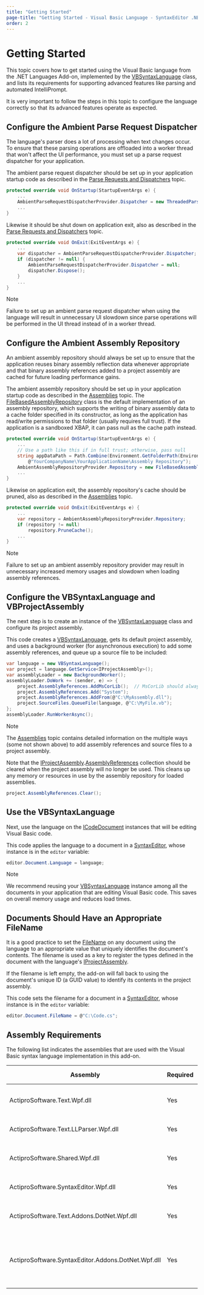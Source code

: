 ```yaml
---
title: "Getting Started"
page-title: "Getting Started - Visual Basic Language - SyntaxEditor .NET Languages Add-on"
order: 2
---
```

# Getting Started

This topic covers how to get started using the Visual Basic language from the .NET Languages Add-on, implemented by the [VBSyntaxLanguage](xref:ActiproSoftware.Text.Languages.VB.Implementation.VBSyntaxLanguage) class, and lists its requirements for supporting advanced features like parsing and automated IntelliPrompt.

It is very important to follow the steps in this topic to configure the language correctly so that its advanced features operate as expected.

## Configure the Ambient Parse Request Dispatcher

The language's parser does a lot of processing when text changes occur.  To ensure that these parsing operations are offloaded into a worker thread that won't affect the UI performance, you must set up a parse request dispatcher for your application.

The ambient parse request dispatcher should be set up in your application startup code as described in the [Parse Requests and Dispatchers](../../text-parsing/parsing/parse-requests-and-dispatchers.md) topic.

```csharp
protected override void OnStartup(StartupEventArgs e) {
	...
	AmbientParseRequestDispatcherProvider.Dispatcher = new ThreadedParseRequestDispatcher();
	...
}
```

Likewise it should be shut down on application exit, also as described in the [Parse Requests and Dispatchers](../../text-parsing/parsing/parse-requests-and-dispatchers.md) topic.

```csharp
protected override void OnExit(ExitEventArgs e) {
	...
	var dispatcher = AmbientParseRequestDispatcherProvider.Dispatcher;
	if (dispatcher != null) {
		AmbientParseRequestDispatcherProvider.Dispatcher = null;
		dispatcher.Dispose();
	}
	...
}
```

> [!NOTE]
> Failure to set up an ambient parse request dispatcher when using the language will result in unnecessary UI slowdown since parse operations will be performed in the UI thread instead of in a worker thread.

## Configure the Ambient Assembly Repository

An ambient assembly repository should always be set up to ensure that the application reuses binary assembly reflection data whenever appropriate and that binary assembly references added to a project assembly are cached for future loading performance gains.

The ambient assembly repository should be set up in your application startup code as described in the [Assemblies](../assemblies.md) topic.  The [FileBasedAssemblyRepository](xref:ActiproSoftware.Text.Languages.DotNet.Reflection.Implementation.FileBasedAssemblyRepository) class is the default implementation of an assembly repository, which supports the writing of binary assembly data to a cache folder specified in its constructor, as long as the application has read/write permissions to that folder (usually requires full trust).  If the application is a sandboxed XBAP, it can pass null as the cache path instead.

```csharp
protected override void OnStartup(StartupEventArgs e) {
	...
	// Use a path like this if in full trust; otherwise, pass null
	string appDataPath = Path.Combine(Environment.GetFolderPath(Environment.SpecialFolder.LocalApplicationData), 
		@"YourCompanyName\YourApplicationName\Assembly Repository");
	AmbientAssemblyRepositoryProvider.Repository = new FileBasedAssemblyRepository(appDataPath);
	...
}
```

Likewise on application exit, the assembly repository's cache should be pruned, also as described in the [Assemblies](../assemblies.md) topic.

```csharp
protected override void OnExit(ExitEventArgs e) {
	...
	var repository = AmbientAssemblyRepositoryProvider.Repository;
	if (repository != null)
		repository.PruneCache();
	...
}
```

> [!NOTE]
> Failure to set up an ambient assembly repository provider may result in unnecessary increased memory usages and slowdown when loading assembly references.

## Configure the VBSyntaxLanguage and VBProjectAssembly

The next step is to create an instance of the [VBSyntaxLanguage](xref:ActiproSoftware.Text.Languages.VB.Implementation.VBSyntaxLanguage) class and configure its project assembly.

This code creates a [VBSyntaxLanguage](xref:ActiproSoftware.Text.Languages.VB.Implementation.VBSyntaxLanguage), gets its default project assembly, and uses a background worker (for asynchronous execution) to add some assembly references, and queue up a source file to be included:

```csharp
var language = new VBSyntaxLanguage();
var project = language.GetService<IProjectAssembly>();
var assemblyLoader = new BackgroundWorker();
assemblyLoader.DoWork += (sender, e) => {
	project.AssemblyReferences.AddMsCorLib();  // MsCorLib should always be added at a minimum
	project.AssemblyReferences.Add("System");
	project.AssemblyReferences.AddFrom(@"C:\MyAssembly.dll");
	project.SourceFiles.QueueFile(language, @"C:\MyFile.vb");
};
assemblyLoader.RunWorkerAsync();
```

> [!NOTE]
> The [Assemblies](../assemblies.md) topic contains detailed information on the multiple ways (some not shown above) to add assembly references and source files to a project assembly.

Note that the [IProjectAssembly](xref:ActiproSoftware.Text.Languages.DotNet.Reflection.IProjectAssembly).[AssemblyReferences](xref:ActiproSoftware.Text.Languages.DotNet.Reflection.IProjectAssembly.AssemblyReferences) collection should be cleared when the project assembly will no longer be used.  This cleans up any memory or resources in use by the assembly repository for loaded assemblies.

```csharp
project.AssemblyReferences.Clear();
```

## Use the VBSyntaxLanguage

Next, use the language on the [ICodeDocument](xref:ActiproSoftware.Text.ICodeDocument) instances that will be editing Visual Basic code.

This code applies the language to a document in a [SyntaxEditor](xref:ActiproSoftware.Windows.Controls.SyntaxEditor.SyntaxEditor), whose instance is in the `editor` variable:

```csharp
editor.Document.Language = language;
```

> [!NOTE]
> We recommend reusing your [VBSyntaxLanguage](xref:ActiproSoftware.Text.Languages.VB.Implementation.VBSyntaxLanguage) instance among all the documents in your application that are editing Visual Basic code.  This saves on overall memory usage and reduces load times.

## Documents Should Have an Appropriate FileName

It is a good practice to set the [FileName](xref:ActiproSoftware.Text.ITextDocument.FileName) on any document using the language to an appropriate value that uniquely identifies the document's contents.  The filename is used as a key to register the types defined in the document with the language's [IProjectAssembly](xref:ActiproSoftware.Text.Languages.DotNet.Reflection.IProjectAssembly).

If the filename is left empty, the add-on will fall back to using the document's unique ID (a GUID value) to identify its contents in the project assembly.

This code sets the filename for a document in a [SyntaxEditor](xref:ActiproSoftware.Windows.Controls.SyntaxEditor.SyntaxEditor), whose instance is in the `editor` variable:

```csharp
editor.Document.FileName = @"C:\Code.cs";
```

## Assembly Requirements

The following list indicates the assemblies that are used with the Visual Basic syntax language implementation in this add-on.

| Assembly | Required | Author | Licensed With | Description |
|-----|-----|-----|-----|-----|
| ActiproSoftware.Text.Wpf.dll | Yes | Actipro | SyntaxEditor | Core text/parsing framework for SyntaxEditor |
| ActiproSoftware.Text.LLParser.Wpf.dll | Yes | Actipro | SyntaxEditor | LL parser framework implementation |
| ActiproSoftware.Shared.Wpf.dll | Yes | Actipro | SyntaxEditor | Core framework for all Actipro WPF controls |
| ActiproSoftware.SyntaxEditor.Wpf.dll | Yes | Actipro | SyntaxEditor | SyntaxEditor for WPF control |
| ActiproSoftware.Text.Addons.DotNet.Wpf.dll | Yes | Actipro | .NET Languages Add-on | Core text/parsing for the Visual Basic language |
| ActiproSoftware.SyntaxEditor.Addons.DotNet.Wpf.dll | Yes | Actipro | .NET Languages Add-on | SyntaxEditor for WPF advanced Visual Basic syntax language implementation |
